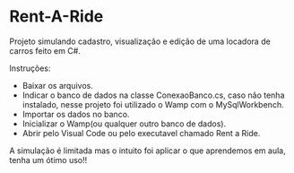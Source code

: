 # Rent-A-Ride
Projeto simulando cadastro, visualização e edição de uma locadora de carros feito em C#.

Instruções:
- Baixar os arquivos.
- Indicar o banco de dados na classe ConexaoBanco.cs, caso não tenha instalado, nesse projeto foi utilizado 
o Wamp com o MySqlWorkbench.
- Importar os dados no banco.
- Inicializar o Wamp(ou qualquer outro banco de dados).
- Abrir pelo Visual Code ou pelo executavel chamado Rent a Ride.

A simulação é limitada mas o intuito foi aplicar o que aprendemos em aula, tenha um ótimo uso!!
